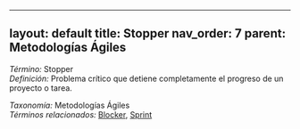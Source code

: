 
---
layout: default
title: Stopper
nav_order: 7
parent: Metodologías Ágiles
---

*Término:* Stopper  
*Definición:* Problema crítico que detiene completamente el progreso de un proyecto o tarea.

*Taxonomía:* Metodologías Ágiles  
*Términos relacionados:* [Blocker](https://maleniski.github.io/diccionario-angl-tec-mx/docs/alfabeticamente/B/blocker/), [Sprint](https://maleniski.github.io/diccionario-angl-tec-mx/docs/alfabeticamente/S/sprint/)
